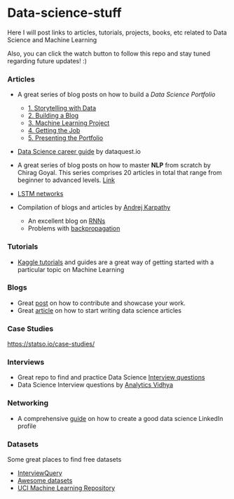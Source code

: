 # Data-science-stuff
Here I will post links to articles, tutorials, projects, books, etc related to Data Science and Machine Learning

Also, you can click the watch button to follow this repo and stay tuned regarding future updates! :)

### Articles
- A great series of blog posts on how to build a *Data Science Portfolio*
  - [1. Storytelling with Data](https://www.dataquest.io/blog/data-science-portfolio-project/)
  - [2. Building a Blog](https://www.dataquest.io/blog/how-to-setup-a-data-science-blog/)
  - [3. Machine Learning Project](https://www.dataquest.io/blog/data-science-portfolio-machine-learning/)
  - [4. Getting the Job](https://www.dataquest.io/blog/build-a-data-science-portfolio/)
  - [5. Presenting the Portfolio](https://www.dataquest.io/blog/how-to-share-data-science-portfolio/)
- [Data Science career guide](https://www.dataquest.io/blog/data-science-career-guide/) by dataquest.io

- A great series of blog posts on how to master **NLP** from scratch by Chirag Goyal. This series comprises 20 articles in total that range from beginner to advanced levels. [Link](https://www.analyticsvidhya.com/?s=step+by+step+guide+to+master+nlp)

- [LSTM networks](https://colah.github.io/posts/2015-08-Understanding-LSTMs/)
- Compilation of blogs and articles by [Andrej Karpathy](https://karpathy.ai/) 
  - An excellent blog on [RNNs](https://karpathy.github.io/2015/05/21/rnn-effectiveness/)
  - Problems with [backpropagation](https://karpathy.medium.com/yes-you-should-understand-backprop-e2f06eab496b)



### Tutorials
- [Kaggle tutorials](https://www.kaggle.com/learn) and guides are a great way of getting started with a particular topic on Machine Learning



### Blogs
- Great [post](https://medium.com/kaggle-blog/i-trained-a-model-what-is-next-d1ba1c560e26) on how to contribute and showcase your work. 
- Great [article](https://towardsdatascience.com/how-to-start-writing-for-data-science-12bcd0bb51f) on how to start writing data science articles


### Case Studies
https://statso.io/case-studies/



### Interviews
- Great repo to find and practice Data Science [Interview questions](https://github.com/alexeygrigorev/data-science-interviews)
- Data Science Interview questions by [Analytics Vidhya](https://www.analyticsvidhya.com/blog/2023/01/top-100-data-science-interview-questions/)



### Networking
- A comprehensive [guide](https://www.kdnuggets.com/2019/11/data-science-linkedin-profile-guide.html) on how to create a good data science LinkedIn profile


### Datasets
Some great places to find free datasets
- [InterviewQuery](https://www.interviewquery.com/p/free-datasets)
- [Awesome datasets](https://github.com/awesomedata/awesome-public-datasets)
- [UCI Machine Learning Repository](https://archive.ics.uci.edu/datasets)
